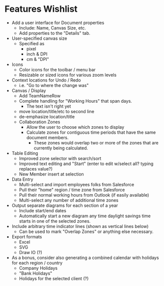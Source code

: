 # Features Wishlist

* Add a user interface for Document properties
  * Include: Name, Canvas Size, etc.
  * Add properties to the "Details" tab.
* User-specified canvas size
  * Specified as
    * pixel
    * inch & DPI
    * cm & "DPI"
* Icons
  * Color icons for the toolbar / menu bar
  * Resizable or sized icons for various zoom levels
* Context locations for Undo / Redo
  * i.e. "Go to where the change was"
* Canvas / Display
  * Add TeamNameRow 
  * Complete handling for "Working Hours" that span days.
    * The text isn't right yet
  * move location/title/etc to second line
  * de-emphasize location/title
  * Collaboration Zones
    * Allow the user to choose which zones to display
    * Calculate zones for contiguous time periods that have the same document members.
      * These zones would overlap two or more of the zones that are currently being calculated.
* Table Editing
  * Improved zone selector with search/sort
  * Improved text editing and "Start" (enter to edit w/select all? typing replaces value?)
  * New Member insert at selection
* Data Entry
  * Multi-select and import employees folks from Salesforce
  * Pull their "home" region / time zone from Salesforce
  * Pull their normal working hours from Outlook (if easily available)
  * Multi-select any number of additional time zones
* Output separate diagrams for each section of a year
  * Include start/end dates
  * Automatically start a new diagram any time daylight savings time starts in one of the selected zones.
* Include arbitrary time indicator lines (shown as vertical lines below)
  * Can be used to mark "Overlap Zones" or anything else necessary.
* Export formats
  * Excel
  * SVG
  * Draw IO (?)
* As a bonus, consider also generating a combined calendar with holidays for each region / country
  * Company Holidays
  * "Bank Holidays"
  * Holidays for the selected client (?)
